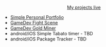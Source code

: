 <div >
    <a href="https://will-s-205.github.io">
    <p align="center"> My projects live </p>
    </a>
</h1>
  </div>
<ul>
    <li /> <a href="https://will-s-205.github.io/fcc-portfolio">Simple Personal Portfolio</a>
    <li /> <a href="https://will-s-205.github.io/game-dev/fight-scene-3">GameDev Fight Scene</a>
    <li /> <a href="https://will-s-205.github.io/game-dev/gold-miner-incremental-game">GameDev Gold Miner</a>
    <li /> android/iOS Simple Tabato timer - TBD
    <li /> android/iOS Package Tracker - TBD
</ul>
